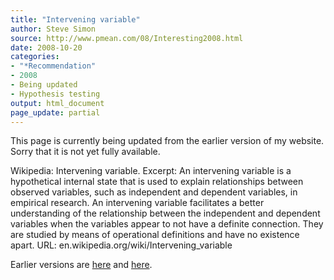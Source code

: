```yaml
---
title: "Intervening variable"
author: Steve Simon
source: http://www.pmean.com/08/Interesting2008.html
date: 2008-10-20
categories:
- "*Recommendation"
- 2008
- Being updated
- Hypothesis testing
output: html_document
page_update: partial
---
```

This page is currently being updated from the earlier version of my website. Sorry that it is not yet fully available.

Wikipedia: Intervening variable. Excerpt: An intervening variable is a hypothetical internal state that is used to explain relationships between observed variables, such as independent and dependent variables, in empirical research. An intervening variable facilitates a better understanding of the relationship between the independent and dependent variables when the variables appear to not have a definite connection. They are studied by means of operational definitions and have no existence apart. URL: en.wikipedia.org/wiki/Intervening_variable
<!---More--->

Earlier versions are [here][sim1] and [here][sim2].

[sim1]: http://www.pmean.com/08/Interesting2008.html
[sim2]: http://new.pmean.com/intervening-variable/

